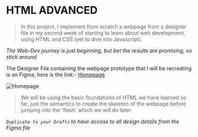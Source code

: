# HTML ADVANCED

> In this project, I implement from scratch 
> a webpage from a designer file in my second week 
> of starting to learn about web development, 
> using HTML and CSS (yet to dive into Javascript).

*The Web-Dev journey is just beginning, but bet the results are promising, so stick around*

The Designer File containing the webpage prototype that I will be recreating is on Figma; here is the link:-
[Homepage](https://www.figma.com/file/yRdSGrt6hf1WYWIz8KV46f/Homepage?node-id=0%3A1)

![Homepage](https://user-images.githubusercontent.com/61325877/192328727-1c5539b6-12f8-4392-bed4-dd1ed9f3a317.png)

> We will be using the basic foundations of HTML we have learned so far, 
> just the semantics to create the skeleton of the webpage 
> before jumping into the 'flesh' which we will do later.

*`Duplicate to your Drafts` to have access to all design details from the Figma file*


    
       
       


